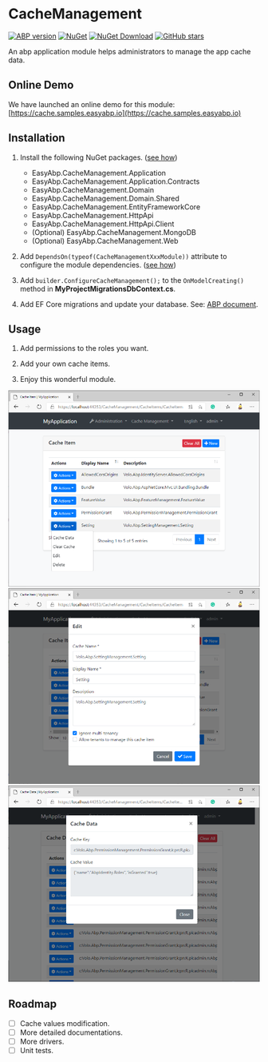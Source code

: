 # CacheManagement

[![ABP version](https://img.shields.io/badge/dynamic/xml?style=flat-square&color=yellow&label=abp&query=%2F%2FProject%2FPropertyGroup%2FAbpVersion&url=https%3A%2F%2Fraw.githubusercontent.com%2FEasyAbp%2FCacheManagement%2Fmaster%2FDirectory.Build.props)](https://abp.io)
[![NuGet](https://img.shields.io/nuget/v/EasyAbp.CacheManagement.Domain.Shared.svg?style=flat-square)](https://www.nuget.org/packages/EasyAbp.CacheManagement.Domain.Shared)
[![NuGet Download](https://img.shields.io/nuget/dt/EasyAbp.CacheManagement.Domain.Shared.svg?style=flat-square)](https://www.nuget.org/packages/EasyAbp.CacheManagement.Domain.Shared)
[![GitHub stars](https://img.shields.io/github/stars/EasyAbp/CacheManagement?style=social)](https://www.github.com/EasyAbp/CacheManagement)

An abp application module helps administrators to manage the app cache data.

## Online Demo

We have launched an online demo for this module: [https://cache.samples.easyabp.io](https://cache.samples.easyabp.io)

## Installation

1. Install the following NuGet packages. ([see how](https://github.com/EasyAbp/EasyAbpGuide/blob/master/docs/How-To.md#add-nuget-packages))

    * EasyAbp.CacheManagement.Application
    * EasyAbp.CacheManagement.Application.Contracts
    * EasyAbp.CacheManagement.Domain
    * EasyAbp.CacheManagement.Domain.Shared
    * EasyAbp.CacheManagement.EntityFrameworkCore
    * EasyAbp.CacheManagement.HttpApi
    * EasyAbp.CacheManagement.HttpApi.Client
    * (Optional) EasyAbp.CacheManagement.MongoDB
    * (Optional) EasyAbp.CacheManagement.Web

1. Add `DependsOn(typeof(CacheManagementXxxModule))` attribute to configure the module dependencies. ([see how](https://github.com/EasyAbp/EasyAbpGuide/blob/master/docs/How-To.md#add-module-dependencies))

1. Add `builder.ConfigureCacheManagement();` to the `OnModelCreating()` method in **MyProjectMigrationsDbContext.cs**.

1. Add EF Core migrations and update your database. See: [ABP document](https://docs.abp.io/en/abp/latest/Tutorials/Part-1?UI=MVC&DB=EF#add-database-migration).


## Usage

1. Add permissions to the roles you want.

1. Add your own cache items.

1. Enjoy this wonderful module.

![CacheItems](/docs/images/CacheItems.png)
![EditCacheItem](/docs/images/EditCacheItem.png)
![CacheItemData](/docs/images/CacheItemData.png)

## Roadmap

- [ ] Cache values modification.
- [ ] More detailed documentations.
- [ ] More drivers.
- [ ] Unit tests.
